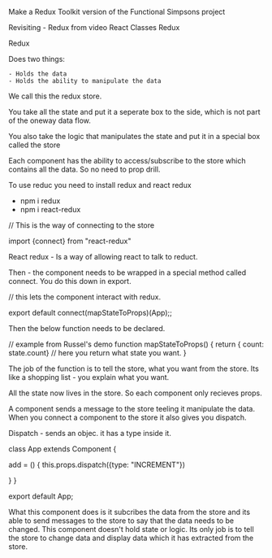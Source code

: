 Make a Redux Toolkit version of the Functional Simpsons project

Revisiting - Redux from video React Classes Redux

Redux

Does two things:

    - Holds the data
    - Holds the ability to manipulate the data

We call this the redux store.

You take all the state and put it a seperate box to the side, which is not part of the oneway data flow.

You also take the logic that manipulates the state and put it in a special box called the store

Each component has the ability to access/subscribe to the store which contains all the data. So no need to prop drill.

To use reduc you need to install redux and react redux

- npm i redux
- npm i react-redux

// This is the way of connecting to the store

import {connect} from "react-redux"

React redux - Is a way of allowing react to talk to reduct.

Then - the component needs to be wrapped in a special method called connect. You do this down in export.

// this lets the component interact with redux.

export default connect(mapStateToProps)(App);;

Then the below function needs to be declared.

// example from Russel's demo
function mapStateToProps() {
return { count: state.count} // here you return what state you want.
}

The job of the function is to tell the store, what you want from the store. Its like a shopping list - you explain what you want.

All the state now lives in the store. So each component only recieves props.

A component sends a message to the store teeling it manipulate the data. When you connect a component to the store it also gives you dispatch.

Dispatch - sends an objec. it has a type inside it.

class App extends Component {

add = () {
this.props.dispatch({type: "INCREMENT"})

}
}

export default App;

What this component does is it subcribes the data from the store and its able to send messages to the store to say that the data needs to be changed. This component doesn't hold state or logic. Its only job is to tell the store to change data and display data which it has extracted from the store.
